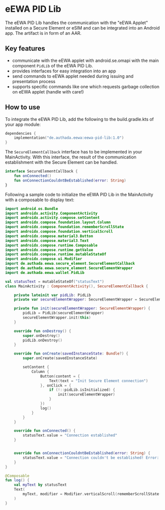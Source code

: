 # eEWA PID Lib

The eEWA PID Lib handles the communication with the "eEWA Applet" installed on a Secure Element or eSIM
and can be integrated into an Android app. The artifact is in form of an AAR.

## Key features
- communicate with the eEWA applet with android.se.omapi with the main component `PidLib` of the eEWA PID Lib.
- provides interfaces for easy integration into an app
- send commands to eEWA applet needed during issuing and presentation process
- supports specific commands like one which requests garbage collection on eEWA applet (handle with care!)

## How to use

To integrate the eEWA PID Lib, add the following to the build.gradle.kts of your app module:

```kotlin
dependencies {
    implementation("de.authada.eewa:eewa-pid-lib:1.0")
}
```

The `SecureElementCallback` interface has to be implemented in your MainActivity. With this interface, the result of the communication establishment with the Secure Element can be handled.

```kotlin
interface SecureElementCallback {
    fun onConnected()
    fun onConnectionCouldntBeEstablished(error: String)
}
```

Following a sample code to initialize the eEWA PID Lib in the MainActivity with a composable to display text:

```kotlin
import android.os.Bundle
import androidx.activity.ComponentActivity
import androidx.activity.compose.setContent
import androidx.compose.foundation.layout.Column
import androidx.compose.foundation.rememberScrollState
import androidx.compose.foundation.verticalScroll
import androidx.compose.material3.Button
import androidx.compose.material3.Text
import androidx.compose.runtime.Composable
import androidx.compose.runtime.getValue
import androidx.compose.runtime.mutableStateOf
import androidx.compose.ui.Modifier
import de.authada.eewa.secure_element.SecureElementCallback
import de.authada.eewa.secure_element.SecureElementWrapper
import de.authada.eewa.wallet.PidLib

val statusText = mutableStateOf("statusText")
class MainActivity : ComponentActivity(), SecureElementCallback {

    private lateinit var pidLib: PidLib
    private var secureElementWrapper: SecureElementWrapper = SecureElementWrapper(this)

    private fun init(secureElementWrapper: SecureElementWrapper) {
        pidLib = PidLib(secureElementWrapper)
        secureElementWrapper.init(this)
    }

    override fun onDestroy() {
        super.onDestroy()
        pidLib.onDestroy()
    }

    override fun onCreate(savedInstanceState: Bundle?) {
        super.onCreate(savedInstanceState)

        setContent {
            Column {
                Button(content = {
                    Text(text = "Init Secure Element connection")
                }, onClick = {
                    if (!::pidLib.isInitialized) {
                        init(secureElementWrapper)
                    }
                })
                log()
            }
        }
    }

    override fun onConnected() {
        statusText.value = "Connection established"
    }


    override fun onConnectionCouldntBeEstablished(error: String) {
        statusText.value = "Connection couldn't be established! Error: $error"
    }
}

@Composable
fun log() {
    val myText by statusText
    Text(
        myText, modifier = Modifier.verticalScroll(rememberScrollState())
    )
}
```






